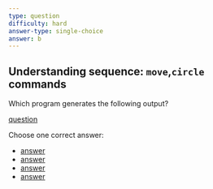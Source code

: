 ```yaml
---
type: question
difficulty: hard
answer-type: single-choice
answer: b
---
```


## Understanding sequence: `move`,`circle` commands

Which program generates the following output?

[question](2circles/b.evy "evy:svg")

Choose one correct answer:

- [answer](2circles/a.evy "evy:source")
- [answer](2circles/b.evy "evy:source")
- [answer](2circles/c.evy "evy:source")
- [answer](2circles/d.evy "evy:source")
